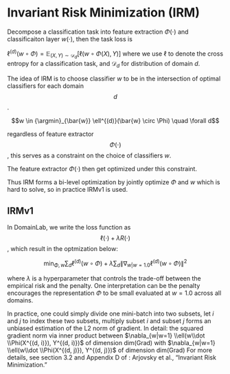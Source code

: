 # Invariant Risk Minimization (IRM)

Decompose a classification task into feature extraction $\Phi(\cdot)$ and classificaiton layer $w(\cdot)$, then the task loss is

$\ell^{(d)} (w \circ \Phi) = \mathbb{E}_{(X, Y) \sim \mathcal{D}_d}[\ell(w \circ \Phi(X), Y)]$
where we use $\ell$ to denote the cross entropy for a classification task, and $\mathcal{D}_d$ for distribution of domain $d$.

The idea of IRM is to choose classifier $w$ to be in the intersection of optimal classifiers for each domain $$d$$.

$$w \in {\argmin}_{\bar{w}} \ell^{(d)}(\bar{w} \circ \Phi) \quad \forall d$$

regardless of feature extractor $$\Phi(\cdot)$$, this serves as a constraint on the choice of classifiers $w$.

The feature extractor $\Phi(\cdot)$ then get optimized under this constraint.

Thus IRM forms a bi-level optimization by jointly optimize $\Phi$ and $w$ which is hard to solve, so in practice IRMv1 is used. 

## IRMv1

In DomainLab, we write the loss function as $$\ell(\cdot) + \lambda R(\cdot)$$, which result in the optmization below:

$$\min_{\Phi, w} \sum_{d} \ell^{(d)}(w \circ \Phi) + \lambda \sum_{d} \|\nabla_{w|w=1.0} \ell^{(d)}(w \circ \Phi)\|^2$$

where $\lambda$ is a hyperparameter that controls the trade-off between the empirical risk and the penalty. One interpretation can be the penalty encourages the representation $\Phi$ to be small evaluated at $w = 1.0$ across all domains.

In practice, one could simply divide one mini-batch into two subsets, let $i$ and $j$ to index these two subsets, multiply  subset $i$ and subset $j$ forms an unbiased estimation of the L2 norm of gradient.
In detail: the squared gradient norm via inner product between $\nabla_{w|w=1} \\ell(w\\dot \\Phi(X^{(d, i)}), Y^{(d, i)})$ of dimension dim(Grad) with $\nabla_{w|w=1} \\ell(w\\dot \\Phi(X^{(d, j)}), Y^{(d, j)})$ of dimension dim(Grad) For more details, see section 3.2 and Appendix D of : Arjovsky et al., “Invariant Risk Minimization.”


